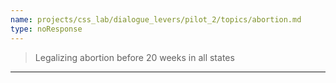 ```yaml
---
name: projects/css_lab/dialogue_levers/pilot_2/topics/abortion.md
type: noResponse
---
```


> Legalizing abortion before 20 weeks in all states

---
